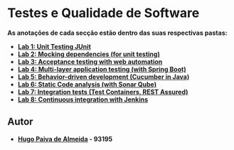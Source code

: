 # Testes e Qualidade de Software

**As anotações de cada secção estão dentro das suas respectivas pastas:**

-   [**Lab 1: Unit Testing JUnit**](./lab1) 
-   [**Lab 2: Mocking dependencies (for unit testing)**](./lab2) 
-   [**Lab 3: Acceptance testing with web automation**](./lab3) 
-   [**Lab 4: Multi-layer application testing (with Spring Boot)**](./lab4) 
-   [**Lab 5: Behavior-driven development (Cucumber in Java)**](./lab5)
-   [**Lab 6: Static Code analysis (with Sonar Qube)**](./lab6)
-   [**Lab 7: Integration tests (Test Containers, REST Assured)**](./lab7)
-   [**Lab 8: Continuous integration with Jenkins**](./lab8)



## Autor

 - **[Hugo Paiva de Almeida](https://github.com/hugofpaiva) - 93195**

